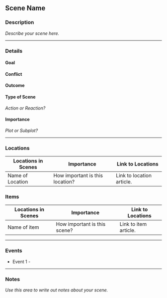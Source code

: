 ## Scene Name
### Description
*Describe your scene here.*

---

### Details
#### Goal

#### Conflict

#### Outcome

#### Type of Scene
*Action or Reaction?*

#### Importance
*Plot or Subplot?*

---

### Locations
| Locations in Scenes | Importance | Link to Locations |
| - | - | - |
| Name of Location | How important is this location? | Link to location article. ||


### Items
| Locations in Scenes | Importance | Link to Locations |
| - | - | - |
| Name of item | How important is this scene? | Link to item article. |


---

### Events
- Event 1 - 


---

### Notes
*Use this area to write out notes about your scene.*
